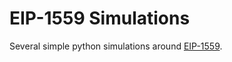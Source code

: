 # EIP-1559 Simulations

Several simple python simulations around [EIP-1559](https://eips.ethereum.org/EIPS/eip-1559).